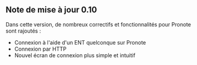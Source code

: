 ## Note de mise à jour 0.10
Dans cette version, de nombreux correctifs et fonctionnalités pour Pronote sont rajoutés :
- Connexion à l'aide d'un ENT quelconque sur Pronote
- Connexion par HTTP
- Nouvel écran de connexion plus simple et intuitif


